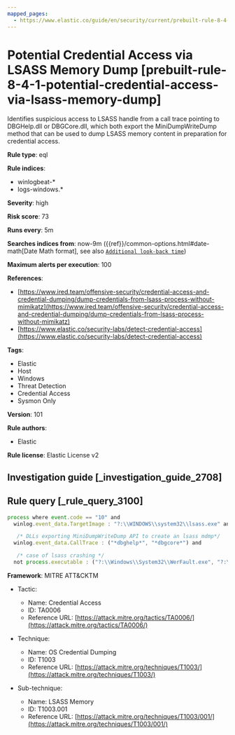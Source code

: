 ```yaml
---
mapped_pages:
  - https://www.elastic.co/guide/en/security/current/prebuilt-rule-8-4-1-potential-credential-access-via-lsass-memory-dump.html
---
```


# Potential Credential Access via LSASS Memory Dump [prebuilt-rule-8-4-1-potential-credential-access-via-lsass-memory-dump]

Identifies suspicious access to LSASS handle from a call trace pointing to DBGHelp.dll or DBGCore.dll, which both export the MiniDumpWriteDump method that can be used to dump LSASS memory content in preparation for credential access.

**Rule type**: eql

**Rule indices**:

* winlogbeat-*
* logs-windows.*

**Severity**: high

**Risk score**: 73

**Runs every**: 5m

**Searches indices from**: now-9m ({{ref}}/common-options.html#date-math[Date Math format], see also [`Additional look-back time`](docs-content://solutions/security/detect-and-alert/create-detection-rule.md#rule-schedule))

**Maximum alerts per execution**: 100

**References**:

* [https://www.ired.team/offensive-security/credential-access-and-credential-dumping/dump-credentials-from-lsass-process-without-mimikatz](https://www.ired.team/offensive-security/credential-access-and-credential-dumping/dump-credentials-from-lsass-process-without-mimikatz)
* [https://www.elastic.co/security-labs/detect-credential-access](https://www.elastic.co/security-labs/detect-credential-access)

**Tags**:

* Elastic
* Host
* Windows
* Threat Detection
* Credential Access
* Sysmon Only

**Version**: 101

**Rule authors**:

* Elastic

**Rule license**: Elastic License v2

## Investigation guide [_investigation_guide_2708]



## Rule query [_rule_query_3100]

```js
process where event.code == "10" and
  winlog.event_data.TargetImage : "?:\\WINDOWS\\system32\\lsass.exe" and

   /* DLLs exporting MiniDumpWriteDump API to create an lsass mdmp*/
  winlog.event_data.CallTrace : ("*dbghelp*", "*dbgcore*") and

   /* case of lsass crashing */
  not process.executable : ("?:\\Windows\\System32\\WerFault.exe", "?:\\Windows\\System32\\WerFaultSecure.exe")
```

**Framework**: MITRE ATT&CKTM

* Tactic:

    * Name: Credential Access
    * ID: TA0006
    * Reference URL: [https://attack.mitre.org/tactics/TA0006/](https://attack.mitre.org/tactics/TA0006/)

* Technique:

    * Name: OS Credential Dumping
    * ID: T1003
    * Reference URL: [https://attack.mitre.org/techniques/T1003/](https://attack.mitre.org/techniques/T1003/)

* Sub-technique:

    * Name: LSASS Memory
    * ID: T1003.001
    * Reference URL: [https://attack.mitre.org/techniques/T1003/001/](https://attack.mitre.org/techniques/T1003/001/)



